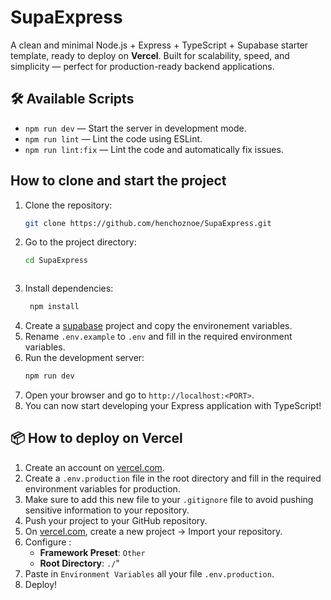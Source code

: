 # SupaExpress

A clean and minimal Node.js + Express + TypeScript + Supabase starter template, ready to deploy on **Vercel**.
Built for scalability, speed, and simplicity — perfect for production-ready backend applications.

## 🛠️ Available Scripts

- `npm run dev` — Start the server in development mode.
- `npm run lint` — Lint the code using ESLint.
- `npm run lint:fix` — Lint the code and automatically fix issues.

## How to clone and start the project

1. Clone the repository:
   ```bash
   git clone https://github.com/henchoznoe/SupaExpress.git
    ```
2. Go to the project directory:
   ```bash
   cd SupaExpress
    ```
   ```
3. Install dependencies:
   ```bash
    npm install
    ```
4. Create a [supabase](https://supabase.com/) project and copy the environement variables.
5. Rename `.env.example` to `.env` and fill in the required environment variables.
6. Run the development server:
   ```bash
   npm run dev
   ```
7. Open your browser and go to `http://localhost:<PORT>`.
8. You can now start developing your Express application with TypeScript!

## 📦 How to deploy on Vercel

1. Create an account on [vercel.com](https://vercel.com).
2. Create a `.env.production` file in the root directory and fill in the required environment variables for production.
3. Make sure to add this new file to your `.gitignore` file to avoid pushing sensitive information to your repository.
4. Push your project to your GitHub repository.
5. On [vercel.com](https://vercel.com), create a new project → Import your repository.
6. Configure :
    - **Framework Preset**: `Other`
    - **Root Directory**: `./`"
7. Paste in `Environment Variables` all your file `.env.production`.
8. Deploy!
